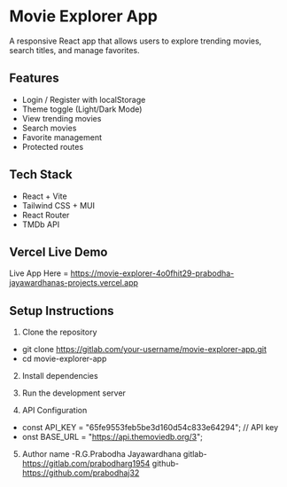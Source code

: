 # Movie Explorer App

A responsive React app that allows users to explore trending movies, search titles, and manage favorites.

## Features
- Login / Register with localStorage
- Theme toggle (Light/Dark Mode)
- View trending movies
- Search movies
- Favorite management
- Protected routes

##  Tech Stack
- React + Vite
- Tailwind CSS + MUI
- React Router
- TMDb API

## Vercel Live Demo
 Live App Here = https://movie-explorer-4o0fhit29-prabodha-jayawardhanas-projects.vercel.app

## Setup Instructions

1. Clone the repository
  - git clone https://gitlab.com/your-username/movie-explorer-app.git
  - cd movie-explorer-app
  
2. Install dependencies
   
4. Run the development server
   
6.  API Configuration
   - const API_KEY = "65fe9553feb5be3d160d54c833e64294"; //  API key
   - onst BASE_URL = "https://api.themoviedb.org/3";

5. Author
  name -R.G.Prabodha Jayawardhana
  gitlab-https://gitlab.com/prabodharg1954
  github-https://github.com/prabodhaj32
